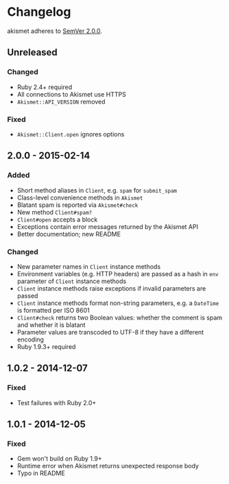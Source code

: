 # Changelog

akismet adheres to [SemVer 2.0.0](http://semver.org/spec/v2.0.0.html).

## Unreleased

### Changed
* Ruby 2.4+ required
* All connections to Akismet use HTTPS
* `Akismet::API_VERSION` removed

### Fixed
* `Akismet::Client.open` ignores options

## 2.0.0 - 2015-02-14

### Added
* Short method aliases in `Client`, e.g. `spam` for `submit_spam`
* Class-level convenience methods in `Akismet`
* Blatant spam is reported via `Akismet#check`
* New method `Client#spam?`
* `Client#open` accepts a block
* Exceptions contain error messages returned by the Akismet API
* Better documentation; new README

### Changed
* New parameter names in `Client` instance methods
* Environment variables (e.g. HTTP headers) are passed as a hash in `env` parameter of `Client` instance methods
* `Client` instance methods raise exceptions if invalid parameters are passed
* `Client` instance methods format non-string parameters, e.g. a `DateTime` is formatted per ISO 8601
* `Client#check` returns two Boolean values: whether the comment is spam and whether it is blatant
* Parameter values are transcoded to UTF-8 if they have a different encoding
* Ruby 1.9.3+ required

## 1.0.2 - 2014-12-07

### Fixed
* Test failures with Ruby 2.0+

## 1.0.1 - 2014-12-05

### Fixed
* Gem won't build on Ruby 1.9+
* Runtime error when Akismet returns unexpected response body
* Typo in README
